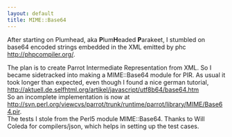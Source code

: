```yaml
---
layout: default
title: MIME::Base64
---
```


After starting on Plumhead, aka <strong>P</strong>lum<strong>H</strong>eaded <strong>P</strong>arakeet, I stumbled on base64 encoded strings embedded in the XML emitted by phc <a href="http://phpcompiler.org/" rel="nofollow">http://phpcompiler.org/</a>.

The plan is to create Parrot Intermediate Representation from XML. So I became sidetracked into making a MIME::Base64 module for PIR. As usual it took longer than expected, even though I found a nice german tutorial, <a href="http://aktuell.de.selfhtml.org/artikel/javascript/utf8b64/base64.htm" rel="nofollow">http://aktuell.de.selfhtml.org/artikel/javascript/utf8b64/base64.htm</a><br>So an incomplete implementation is now at <a href="http://svn.perl.org/viewcvs/parrot/trunk/runtime/parrot/library/MIME/Base64.pir" rel="nofollow">http://svn.perl.org/viewcvs/parrot/trunk/runtime/parrot/library/MIME/Base64.pir</a><nobr>.<wbr></nobr> <br>The tests I stole from the Perl5 module MIME::Base64. Thanks to Will Coleda for compilers/json, which helps in setting up the test cases.

